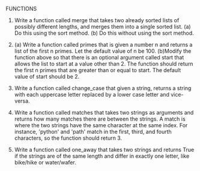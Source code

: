 FUNCTIONS
1.  Write a function called merge that takes two already sorted lists of possibly different lengths, and merges them into a single sorted list.
(a) Do this using the sort method.
(b) Do this without using the sort method.

2. (a) Write a function called primes that is given a number n and returns a list of the first n primes. Let the default value of n be 100.
(b)Modify the function above so that there is an optional argument called start that allows the list to start at a value other than 2. The function should return the first n primes that are greater than or equal to start. The default value of start should be 2.

3.	Write a function called change_case that given a string, returns a string with each uppercase letter replaced by a lower case letter and vice-versa.

4.	Write a function called matches that takes two strings as arguments and returns how many matches there are between the strings. A match is where the two strings have the same character at the same index. For instance, 'python' and 'path' match in the first, third, and fourth characters, so the function should return 3.

5.	Write a function called one_away that takes two strings and returns True if the strings are of the same length and differ in exactly one letter, like bike/hike or water/wafer.

